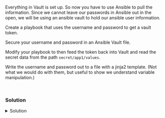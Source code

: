 Everything in Vault is set up. So now you have to use Ansible to pull the information. Since we cannot leave our passwords in Ansible out in the open, we will be using an ansible vault to hold our ansible user information.

Create a playbook that uses the username and password to get a vault token.

Secure your username and password in an Ansible Vault file.

Modify your playbook to then feed the token back into Vault and read the secret data from the path `secret/app1/values`. 

Write the username and password out to a file with a jinja2 template. (Not what we would do with them, but useful to show we understand variable manipulation.)

<br>

### Solution
<details>
<summary>Solution</summary>

Create an ansible playbook that can authenticate to vault `/root/secret-read.yaml`

```plain
---
- name: Read variables
  hosts: localhost
  vars:
  gather_facts: True
  become: False
  tasks:


  - name: test my connection to vault for credentials
    uri:
      url: "http://127.0.0.1:8200/v1/auth/userpass/login/{{username}}"
      return_content: yes
      method: POST
      body_format: json
      body: { password : "{{ password }}" }
    register: user_connect

  - name: Debug user_connect
    debug:
      var: user_connect
```

Run a test of the playbook with variables at the command line. (This is not secure, but we want to see it run.)

```plain
ansible-playbook /root/secret-read.yaml --extra-vars "username=ansible password='ansible12#$'"
```{{exec}}

Now we'll add those to a vault file.

```plain
ansible-vault create vault.yaml
```{{exec}}

Create a password `Ansible1234` and the add the lines

```plain
username: ansible
password: ansible12#$
```

Add the following lines to your playbook

```plain
---
- name: Read variables
  hosts: localhost
  vars:
  #Added ----------------
  vars_files:
  - /root/vault.yaml
  # ---------------------
  gather_facts: True
  become: False
```

Re-run the playbook and verify the vault is working (you will have to put in the vault password now.)

```plain
ansible-playbook --ask-vault-pass /root/secret-read.yaml
```{{exec}}

Note our token is: `user_connect.json.auth.client_token` in our json output

Now we've secured our credentials and we've read the token. Let's add to our playbook and give Vault that token to read the credentials.

```
#Add this below previous playbook task

  - name: Read the secret
    uri:
      url: "http://127.0.0.1:8200/v1/secret/data/app1/values"
      method: GET
      return_content: yes
      headers:
        X-Vault-Token: "{{ user_connect.json.auth.client_token }}"
    register: secret_creds

  - name: debug the secret_creds 
    debug:
      var: secret_creds

```

Verify that you can read the data out in the debug output.

Challenge: Can you read the exact data into debug variables?

```plain
  - name: Show the individual username
    debug:
      var: secret_creds.json.data.data.username

  - name: Show the individual password
    debug:
      var: secret_creds.json.data.data.password
```

Re-run the playbook with those lines added and see if you can see the username and password.

</details>